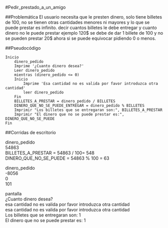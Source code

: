 #Pedir_prestado_a_un_amigo

##Problemática
El usuario necesita que le presten dinero, solo tiene billetes de 100, no se tienen otras cantidades menores ni mayores y lo que se puede prestar es infinito. decir cuantos billetes le debe entregar y cuanto dinero no le puede prestar ejemplo 120$ se debe de dar 1 billete de 100 y no se pueden prestar 20$ ahora si se puede equivocar pidiendo 0 o menos.

##Pseudocódigo
```
Inicio  
    dinero_pedido  
    Imprime '¿Cuanto dinero desea?'
    Leer dinero_pedido  
    mientras (dinero_pedido <= 0)  
    Inicio  
        Imprime 'Esa cantidad no es valida por favor introduzca otra cantidad'  
        leer dinero_pedido  
    Fin  
    BILLETES_A_PRESTAR = dinero_pedido / BILLETES  
    DINERO_QUE_NO_SE_PUEDE_ENTREGAR = dinero_pedido % BILLETES  
    Imprimir "Los billetes que se entregaran son:", BILLETES_A_PRESTAR  
    Imprimir "El dinero que no se puede prestar es:", DINERO_QUE_NO_SE_PUEDE  
Fin
```
##Corridas de escritorio

dinero_pedido  
54863  
BILLETES_A_PRESTAR = 54863 / 100= 548  
DINERO_QUE_NO_SE_PUEDE = 54863 % 100 = 63  

dinero_pedido  
-8056  
0  
101  

pantalla  
¿Cuanto dinero desea?  
esa cantidad no es valida por favor introduzca otra cantidad  
esa cantidad no es valida por favor introduzca otra cantidad  
Los billetes que se entregaran son: 1  
El dinero que no se puede prestar es: 1  
